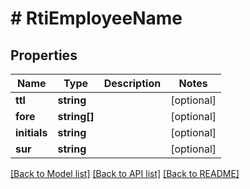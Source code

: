 # # RtiEmployeeName

## Properties

Name | Type | Description | Notes
------------ | ------------- | ------------- | -------------
**ttl** | **string** |  | [optional]
**fore** | **string[]** |  | [optional]
**initials** | **string** |  | [optional]
**sur** | **string** |  | [optional]

[[Back to Model list]](../../README.md#models) [[Back to API list]](../../README.md#endpoints) [[Back to README]](../../README.md)
